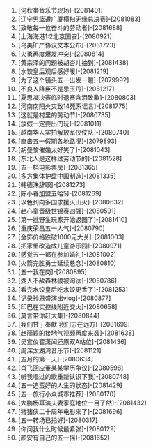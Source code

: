 
1. [何秋亊音乐节现场]-[2081401]
1. [辽宁男篮遭广厦横扫无缘总决赛]-[2081083]
1. [致敬每一位奋斗的劳动者]-[2081688]
1. [上海海港1:2北京国安]-[2080921]
1. [乌美矿产协议文本公布]-[2081723]
1. [火勇再度爆发冲突]-[2080814]
1. [黄宗泽的问题被胡杏儿抽到]-[2081438]
1. [水饺皇后观后感好暖]-[2081219]
1. [为了这个镜头五一出发一趟]-[2079992]
1. [不良人降臣不是思玉丹]-[2081217]
1. [夏思凝决赛临时退赛含泪致歉]-[2080803]
1. [河南南阳火灾致14死系谣言]-[2081775]
1. [这就是村里的劳动节]-[2080735]
1. [放假一定要出门玩]-[2081011]
1. [越南华人实拍解放军仪仗队]-[2080740]
1. [直击五一假期各地路况]-[2079893]
1. [胡曼黎催婚太好笑了]-[2081043]
1. [东北人是这样过劳动节的]-[2081528]
1. [五一档电影票房]-[2081365]
1. [多方集体护盘中国制造]-[2081335]
1. [韩德洙辞职]-[2081273]
1. [陈小春加盟五哈5]-[2081269]
1. [以色列向多国求援灭山火]-[2080632]
1. [赵心童晋级世锦赛四强]-[2080591]
1. [第一批野生玩家开始返图了]-[2081410]
1. [重庆荣昌五一人气]-[2080790]
1. [金饰价格跌破1000元大关]-[2081003]
1. [把家里改造成儿童游乐园]-[2080971]
1. [感觉五一都在参加婚礼]-[2081002]
1. [火箭完胜勇士延续悬念]-[2080810]
1. [五一我在岗]-[2080895]
1. [湖人不敌森林狼被淘汰]-[2080786]
1. [看完水饺皇后吃水饺更香了]-[2081253]
1. [记录孙恩盛演出vlog]-[2080877]
1. [印巴在实控线附近交火]-[2080658]
1. [莫言带你赶大集]-[2080844]
1. [我们甘于奉献 我们志在远方]-[2081699]
1. [赵丽颖的接地气视频再度来袭]-[2081638]
1. [吴宣仪翟潇闻还原双A站位]-[2081436]
1. [周深太湖湾音乐节]-[2081121]
1. [五月的第一天]-[2080634]
1. [肖飞回应董某某学历争议]-[2080598]
1. [听我唱过的歌重新认识下我]-[2080748]
1. [五一追蛮好的人生的状态]-[2081429]
1. [五一旅行小众城市推荐]-[2080170]
1. [大鹏杨幂演夫妻家庭地位一目了然]-[2081432]
1. [猪猪侠二十周年电影来了]-[2081696]
1. [五一转场已拍好]-[2080317]
1. [你问我什么时候最紧张]-[2080129]
1. [颜安有自己的五一摇]-[2081652]